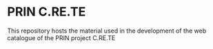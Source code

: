 # PRIN C.RE.TE

This repository hosts the material used in the development of the web catalogue of the PRIN project C.RE.TE